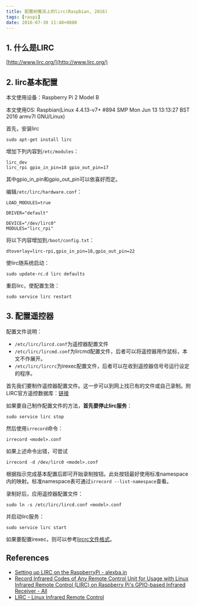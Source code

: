 ```yaml
---
title: 配置树莓派上的lirc(Raspbian, 2016)
tags: [raspi]
date: 2016-07-30 11:48+0800
---
```


## 1. 什么是LIRC

[http://www.lirc.org/](http://www.lirc.org/)

## 2. lirc基本配置

本文使用设备：Raspberry Pi 2 Model B

本文使用OS: Raspbian(Linux <REDACTED> 4.4.13-v7+ #894 SMP Mon Jun 13 13:13:27 BST 2016 armv7l GNU/Linux)

首先，安装lirc

    sudo apt-get install lirc

增加下列内容到`/etc/modules`：

    lirc_dev
    lirc_rpi gpio_in_pin=18 gpio_out_pin=17

其中gpio\_in\_pin和gpio\_out\_pin可以依喜好而定。

编辑`/etc/lirc/hardware.conf`：

    LOAD_MODULES=true

    DRIVER="default"

    DEVICE="/dev/lirc0"
    MODULES="lirc_rpi"

将以下内容增加到`/boot/config.txt`：

    dtoverlay=lirc-rpi,gpio_in_pin=18,gpio_out_pin=22

使lirc随系统启动：

    sudo update-rc.d lirc defaults

重启lirc，使配置生效：

    sudo service lirc restart

## 3. 配置遥控器

配置文件说明：

* `/etc/lirc/lircd.conf`为遥控器配置文件
* `/etc/lirc/lircmd.conf`为lircmd配置文件，后者可以将遥控器用作鼠标，本文不作展开。
* `/etc/lirc/lircrc`为irexec配置文件，后者可以在收到遥控器信号号运行设定的程序。

首先我们要制作遥控器配置文件。这一步可以到网上找已有的文件或自己录制。附LIRC官方遥控数据库：[链接](http://lirc-remotes.sourceforge.net/remotes-table.html)

如果要自己制作配置文件的方法，__首先要停止lirc服务__：

    sudo service lirc stop

然后使用`irrecord`命令：

    irrecord <model>.conf

如果上述命令出错，可尝试

    irrecord -d /dev/lirc0 <model>.conf

根据指示完成基本配置后即可开始录制按钮。此处按钮最好使用标准namespace内的映射。标准namespace表可通过`irrecord --list-namespace`查看。

录制好后，应用遥控器配置文件：

    sudo ln -s /etc/lirc/lircd.conf <model>.conf

并启动lirc服务：

    sudo service lirc start

如果要配置irexec，则可以参考[lircrc文件格式](http://www.lirc.org/html/configure.html#lircrc_format)。

## References

* [Setting up LIRC on the RaspberryPi - alexba.in](http://alexba.in/blog/2013/01/06/setting-up-lirc-on-the-raspberrypi/)
* [Record Infrared Codes of Any Remote Control Unit for Usage with Linux Infrared Remote Control (LIRC) on Raspberry Pi's GPIO-based Infrared Receiver - All](http://www.instructables.com/id/Record-Infrared-Codes-of-Any-Remote-Control-Unit-f/?ALLSTEPS)
* [LIRC - Linux Infrared Remote Control](http://www.lirc.org/)
